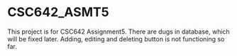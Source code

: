 # CSC642_ASMT5

This project is for CSC642 Assignment5. There are dugs in database, which will be fixed later. 
Adding, editing and deleting button is not functioning so far.
